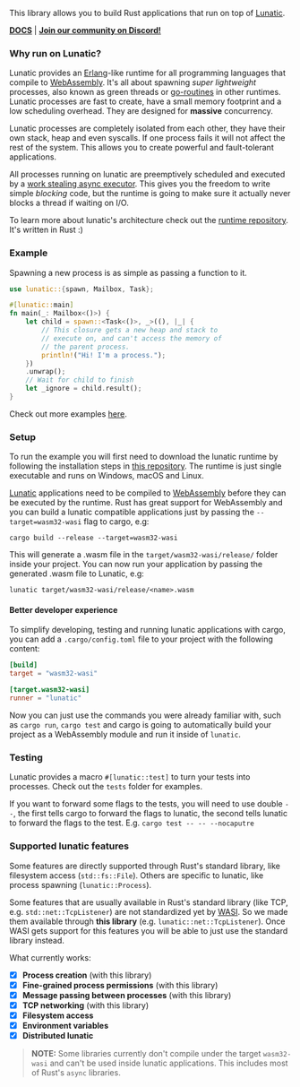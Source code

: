This library allows you to build Rust applications that run on top of [Lunatic][1].

[**DOCS**](https://docs.rs/lunatic/latest/lunatic/) |
[**Join our community on Discord!**](https://discord.gg/b7zDqpXpB4)

### Why run on Lunatic?

Lunatic provides an [Erlang][2]-like runtime for all programming languages that compile to
[WebAssembly][3]. It's all about spawning _super lightweight_ processes, also known as green
threads or [go-routines][5] in other runtimes. Lunatic processes are fast to create, have a small
memory footprint and a low scheduling overhead. They are designed for **massive** concurrency.

Lunatic processes are completely isolated from each other, they have their own stack, heap and even
syscalls. If one process fails it will not affect the rest of the system. This allows you to create
powerful and fault-tolerant applications.

All processes running on lunatic are preemptively scheduled and executed by a
[work stealing async executor][6]. This gives you the freedom to write simple _blocking_ code, but
the runtime is going to make sure it actually never blocks a thread if waiting on I/O.

To learn more about lunatic's architecture check out the [runtime repository][1]. It's written in
Rust :)

### Example

Spawning a new process is as simple as passing a function to it.

```rust
use lunatic::{spawn, Mailbox, Task};

#[lunatic::main]
fn main(_: Mailbox<()>) {
    let child = spawn::<Task<()>, _>((), |_| {
        // This closure gets a new heap and stack to
        // execute on, and can't access the memory of
        // the parent process.
        println!("Hi! I'm a process.");
    })
    .unwrap();
    // Wait for child to finish
    let _ignore = child.result();
}
```

Check out more examples [here](https://github.com/lunatic-solutions/rust-lib/tree/main/examples).

### Setup

To run the example you will first need to download the lunatic runtime by following the
installation steps in [this repository][1]. The runtime is just single executable and runs on
Windows, macOS and Linux.

[Lunatic][1] applications need to be compiled to [WebAssembly][3] before they can be executed by
the runtime. Rust has great support for WebAssembly and you can build a lunatic compatible
applications just by passing the `--target=wasm32-wasi` flag to cargo, e.g:

```
cargo build --release --target=wasm32-wasi
```

This will generate a .wasm file in the `target/wasm32-wasi/release/` folder inside your project.
You can now run your application by passing the generated .wasm file to Lunatic, e.g:

```
lunatic target/wasm32-wasi/release/<name>.wasm
```

#### Better developer experience

To simplify developing, testing and running lunatic applications with cargo, you can add a
`.cargo/config.toml` file to your project with the following content:

```toml
[build]
target = "wasm32-wasi"

[target.wasm32-wasi]
runner = "lunatic"
```

Now you can just use the commands you were already familiar with, such as `cargo run`, `cargo test`
and cargo is going to automatically build your project as a WebAssembly module and run it inside of
`lunatic`.

### Testing

Lunatic provides a macro `#[lunatic::test]` to turn your tests into processes. Check out the
`tests` folder for examples.

If you want to forward some flags to the tests, you will need to use double `--`, the first
tells cargo to forward the flags to lunatic, the second tells lunatic to forward the flags to the
test. E.g. `cargo test -- -- --nocaputre`

### Supported lunatic features

Some features are directly supported through Rust's standard library, like filesystem access
(`std::fs::File`). Others are specific to lunatic, like process spawning (`lunatic::Process`).

Some features that are usually available in Rust's standard library (like TCP, e.g.
`std::net::TcpListener`) are not standardized yet by [WASI][4]. So we made them available through
**this library** (e.g. `lunatic::net::TcpListener`). Once WASI gets support for this features you
will be able to just use the standard library instead.

What currently works:

- [x] **Process creation** (with this library)
- [x] **Fine-grained process permissions** (with this library)
- [x] **Message passing between processes** (with this library)
- [x] **TCP networking** (with this library)
- [x] **Filesystem access**
- [x] **Environment variables**
- [x] **Distributed lunatic**

> **NOTE:**
> Some libraries currently don't compile under the target `wasm32-wasi` and can't be used inside
> lunatic applications. This includes most of Rust's `async` libraries.

[1]: https://github.com/lunatic-solutions/lunatic
[2]: https://www.erlang.org/
[3]: https://webassembly.org/
[4]: https://wasi.dev/
[5]: https://golangbot.com/goroutines
[6]: https://tokio.rs/
